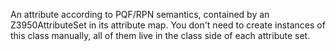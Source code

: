 An attribute according to PQF/RPN semantics, contained by an Z3950AttributeSet in its attribute map. You don't need to create instances of this class manually, all of them live in the class side of each attribute set.